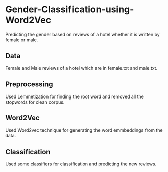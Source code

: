 # Gender-Classification-using-Word2Vec
Predicting the gender based on reviews of a hotel whether it is written by female or male.

## Data
Female and Male reviews of a hotel which are in female.txt and male.txt.

## Preprocessing
Used Lemmetization for finding the root word and removed all the stopwords for clean corpus.
## Word2Vec
Used Word2vec technique for generating the word emmbeddings from the data.
## Classification
Used some classifiers for classification and predicting 
the new reviews.

